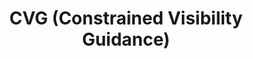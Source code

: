 ---
layout: page
title: CVG (Constrained Visibility Guidance)
description: SciTech 2024
img: assets/img/publication_preview/buckner2024constrained.png
importance: 1
category: Research
related_publications: true
---